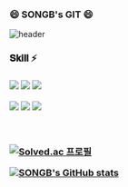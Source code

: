 ### 😄 SONGB's GIT 😄

<!--
**dhyunee/dhyunee** is a ✨ _special_ ✨ repository because its `README.md` (this file) appears on your GitHub profile.

Here are some ideas to get you started:

- 🔭 I’m currently working on ...
- 🌱 I’m currently learning ...
- 👯 I’m looking to collaborate on ...
- 🤔 I’m looking for help with ...
- 💬 Ask me about ...
- 📫 How to reach me: ...
- 😄 Pronouns: ...
- ⚡ Fun fact: ...
-->

![header](https://capsule-render.vercel.app/api?type=waving&color=8A2BE2&height=250&section=header&text=WELCOME&animation=twinkling&fontSize=70&fontAlignY=40)



 <h3> 𝐒𝐤𝐢𝐥𝐥 ⚡ <h3>
 
 <img src="https://img.shields.io/badge/Java-FF8282?style=flat-square&logo=Java&logoColor=white"/></a>
 <img src="https://img.shields.io/badge/C-A8B9CC?style=flat-square&logo=C&logoColor=white"/></a>
 <img src="https://img.shields.io/badge/Python-3776AB?style=flat-square&logo=Python&logoColor=white"/></a>
 <br/>

<img src="https://img.shields.io/badge/Spring Boot-6DB33F?style=flat-square&logo=Spring Boot&logoColor=white"/></a>
<img src="https://img.shields.io/badge/Spring-6DB33F?style=flat-square&logo=Spring&logoColor=white"/></a>
<img src="https://img.shields.io/badge/MySQL-4479A1?style=flat-square&logo=MySQL&logoColor=white"/></a>
<br/>
<br/>
<br/>

 [![Solved.ac
프로필](http://mazassumnida.wtf/api/v2/generate_badge?boj=rlthdqls)](https://solved.ac/rlthdqls)
<br/>

[![SONGB's GitHub stats](https://github-readme-stats.vercel.app/api?username=dhyunee&hide=stars&show_icons=true&&theme=dracula)](https://github.com/anuraghazra/github-readme-stats)
